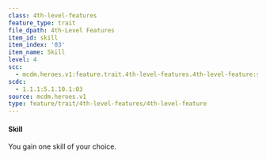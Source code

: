 ```yaml
---
class: 4th-level-features
feature_type: trait
file_dpath: 4th-Level Features
item_id: skill
item_index: '03'
item_name: Skill
level: 4
scc:
  - mcdm.heroes.v1:feature.trait.4th-level-features.4th-level-feature:skill
scdc:
  - 1.1.1:5.1.10.1:03
source: mcdm.heroes.v1
type: feature/trait/4th-level-features/4th-level-feature
---
```


#### Skill

You gain one skill of your choice.
